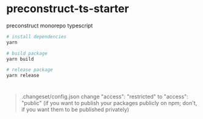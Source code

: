 # preconstruct-ts-starter
preconstruct monorepo typescript

```bash
# install dependencies
yarn

# build package
yarn build

# release package
yarn release
```

#
>.changeset/config.json change "access": "restricted" to "access": "public" (if you want to publish your packages publicly on npm; don't, if you want them to be published privately)